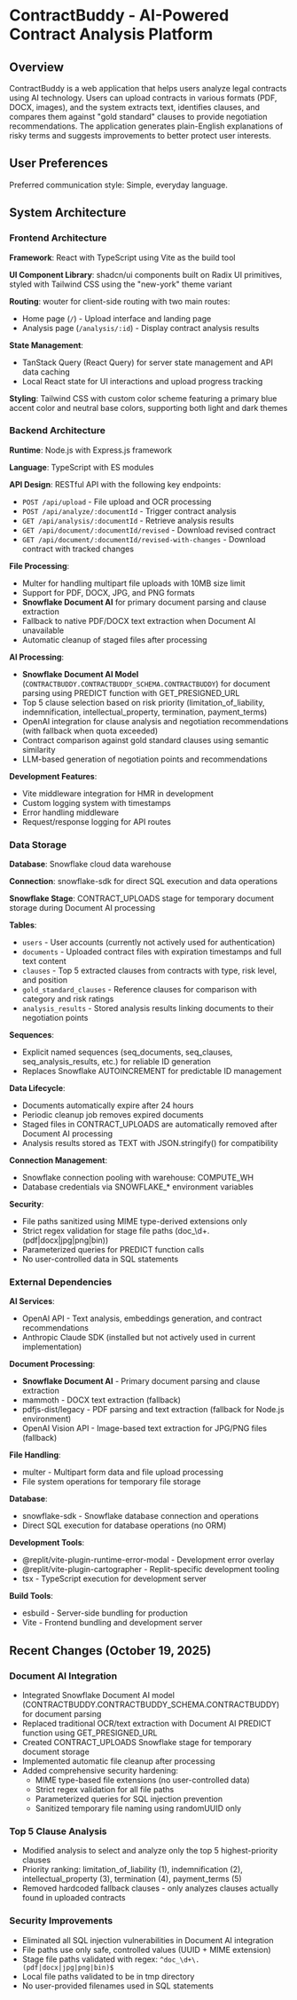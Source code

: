 # ContractBuddy - AI-Powered Contract Analysis Platform

## Overview

ContractBuddy is a web application that helps users analyze legal contracts using AI technology. Users can upload contracts in various formats (PDF, DOCX, images), and the system extracts text, identifies clauses, and compares them against "gold standard" clauses to provide negotiation recommendations. The application generates plain-English explanations of risky terms and suggests improvements to better protect user interests.

## User Preferences

Preferred communication style: Simple, everyday language.

## System Architecture

### Frontend Architecture

**Framework**: React with TypeScript using Vite as the build tool

**UI Component Library**: shadcn/ui components built on Radix UI primitives, styled with Tailwind CSS using the "new-york" theme variant

**Routing**: wouter for client-side routing with two main routes:
- Home page (`/`) - Upload interface and landing page
- Analysis page (`/analysis/:id`) - Display contract analysis results

**State Management**: 
- TanStack Query (React Query) for server state management and API data caching
- Local React state for UI interactions and upload progress tracking

**Styling**: Tailwind CSS with custom color scheme featuring a primary blue accent color and neutral base colors, supporting both light and dark themes

### Backend Architecture

**Runtime**: Node.js with Express.js framework

**Language**: TypeScript with ES modules

**API Design**: RESTful API with the following key endpoints:
- `POST /api/upload` - File upload and OCR processing
- `POST /api/analyze/:documentId` - Trigger contract analysis
- `GET /api/analysis/:documentId` - Retrieve analysis results
- `GET /api/document/:documentId/revised` - Download revised contract
- `GET /api/document/:documentId/revised-with-changes` - Download contract with tracked changes

**File Processing**:
- Multer for handling multipart file uploads with 10MB size limit
- Support for PDF, DOCX, JPG, and PNG formats
- **Snowflake Document AI** for primary document parsing and clause extraction
- Fallback to native PDF/DOCX text extraction when Document AI unavailable
- Automatic cleanup of staged files after processing

**AI Processing**:
- **Snowflake Document AI Model** (`CONTRACTBUDDY.CONTRACTBUDDY_SCHEMA.CONTRACTBUDDY`) for document parsing using PREDICT function with GET_PRESIGNED_URL
- Top 5 clause selection based on risk priority (limitation_of_liability, indemnification, intellectual_property, termination, payment_terms)
- OpenAI integration for clause analysis and negotiation recommendations (with fallback when quota exceeded)
- Contract comparison against gold standard clauses using semantic similarity
- LLM-based generation of negotiation points and recommendations

**Development Features**:
- Vite middleware integration for HMR in development
- Custom logging system with timestamps
- Error handling middleware
- Request/response logging for API routes

### Data Storage

**Database**: Snowflake cloud data warehouse

**Connection**: snowflake-sdk for direct SQL execution and data operations

**Snowflake Stage**: CONTRACT_UPLOADS stage for temporary document storage during Document AI processing

**Tables**:
- `users` - User accounts (currently not actively used for authentication)
- `documents` - Uploaded contract files with expiration timestamps and full text content
- `clauses` - Top 5 extracted clauses from contracts with type, risk level, and position
- `gold_standard_clauses` - Reference clauses for comparison with category and risk ratings
- `analysis_results` - Stored analysis results linking documents to their negotiation points

**Sequences**:
- Explicit named sequences (seq_documents, seq_clauses, seq_analysis_results, etc.) for reliable ID generation
- Replaces Snowflake AUTOINCREMENT for predictable ID management

**Data Lifecycle**:
- Documents automatically expire after 24 hours
- Periodic cleanup job removes expired documents
- Staged files in CONTRACT_UPLOADS are automatically removed after Document AI processing
- Analysis results stored as TEXT with JSON.stringify() for compatibility

**Connection Management**: 
- Snowflake connection pooling with warehouse: COMPUTE_WH
- Database credentials via SNOWFLAKE_* environment variables

**Security**:
- File paths sanitized using MIME type-derived extensions only
- Strict regex validation for stage file paths (doc_\d+\.(pdf|docx|jpg|png|bin))
- Parameterized queries for PREDICT function calls
- No user-controlled data in SQL statements

### External Dependencies

**AI Services**:
- OpenAI API - Text analysis, embeddings generation, and contract recommendations
- Anthropic Claude SDK (installed but not actively used in current implementation)

**Document Processing**:
- **Snowflake Document AI** - Primary document parsing and clause extraction
- mammoth - DOCX text extraction (fallback)
- pdfjs-dist/legacy - PDF parsing and text extraction (fallback for Node.js environment)
- OpenAI Vision API - Image-based text extraction for JPG/PNG files (fallback)

**File Handling**:
- multer - Multipart form data and file upload processing
- File system operations for temporary file storage

**Database**:
- snowflake-sdk - Snowflake database connection and operations
- Direct SQL execution for database operations (no ORM)

**Development Tools**:
- @replit/vite-plugin-runtime-error-modal - Development error overlay
- @replit/vite-plugin-cartographer - Replit-specific development tooling
- tsx - TypeScript execution for development server

**Build Tools**:
- esbuild - Server-side bundling for production
- Vite - Frontend bundling and development server

## Recent Changes (October 19, 2025)

### Document AI Integration
- Integrated Snowflake Document AI model (CONTRACTBUDDY.CONTRACTBUDDY_SCHEMA.CONTRACTBUDDY) for document parsing
- Replaced traditional OCR/text extraction with Document AI PREDICT function using GET_PRESIGNED_URL
- Created CONTRACT_UPLOADS Snowflake stage for temporary document storage
- Implemented automatic file cleanup after processing
- Added comprehensive security hardening:
  - MIME type-based file extensions (no user-controlled data)
  - Strict regex validation for all file paths
  - Parameterized queries for SQL injection prevention
  - Sanitized temporary file naming using randomUUID only

### Top 5 Clause Analysis
- Modified analysis to select and analyze only the top 5 highest-priority clauses
- Priority ranking: limitation_of_liability (1), indemnification (2), intellectual_property (3), termination (4), payment_terms (5)
- Removed hardcoded fallback clauses - only analyzes clauses actually found in uploaded contracts

### Security Improvements
- Eliminated all SQL injection vulnerabilities in Document AI integration
- File paths use only safe, controlled values (UUID + MIME extension)
- Stage file paths validated with regex: `^doc_\d+\.(pdf|docx|jpg|png|bin)$`
- Local file paths validated to be in tmp directory
- No user-provided filenames used in SQL statements